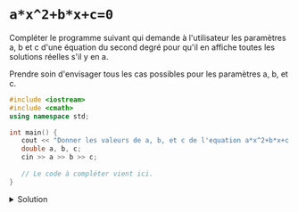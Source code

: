 # `a*x^2+b*x+c=0`

Compléter le programme suivant qui demande à l'utilisateur les paramètres a, b et c d'une 
équation du second degré pour qu'il en affiche toutes les solutions réelles s'il y en a.

Prendre soin d'envisager tous les cas possibles pour les paramètres a, b, et c.   

~~~cpp
#include <iostream>
#include <cmath>
using namespace std;

int main() {
   cout << "Donner les valeurs de a, b, et c de l'equation a*x^2+b*x+c : ";
   double a, b, c;
   cin >> a >> b >> c;
   
   // Le code à compléter vient ici.
}
~~~

<details>
<summary>Solution</summary>

~~~cpp
#include <iostream>
#include <cmath>
using namespace std;

int main() {

   cout << "Donner les valeurs de a, b, et c de l'equation a*x^2+b*x+c : ";
   double a, b, c;
   cin >> a >> b >> c;

   if (a == 0) {
      if (b == 0) {
         if (c == 0) {
            cout << "tout x est un solution" << endl;
         }
         else {
            cout << "pas de solution" << endl;
         }
      } else {
         cout << "1 solution : " << -c/b << endl;
      }
   } else {
      double discriminant = b * b - 4 * a * c;
      if(discriminant < 0 ) {
         cout << "pas de solution réelle" << endl;
      } else if (discriminant > 0) {
         double d = sqrt(discriminant);
         double r1 = (-b + d) / (2 * a);
         double r2 = (-b - d) / (2 * a);
         cout << "2 solutions réelle : " << r1 << " et " << r2 << endl;
      } else {
         cout << "1 solution réelle : " << - b / (2 * a) << endl;
      }
   }
}
~~~
</details>
